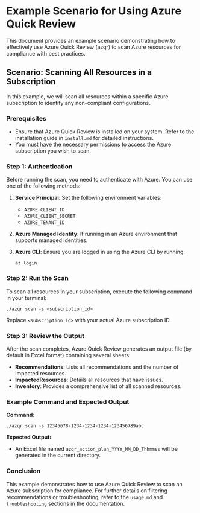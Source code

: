 # Example Scenario for Using Azure Quick Review

This document provides an example scenario demonstrating how to effectively use Azure Quick Review (azqr) to scan Azure resources for compliance with best practices.

## Scenario: Scanning All Resources in a Subscription

In this example, we will scan all resources within a specific Azure subscription to identify any non-compliant configurations.

### Prerequisites

- Ensure that Azure Quick Review is installed on your system. Refer to the installation guide in `install.md` for detailed instructions.
- You must have the necessary permissions to access the Azure subscription you wish to scan.

### Step 1: Authentication

Before running the scan, you need to authenticate with Azure. You can use one of the following methods:

1. **Service Principal**: Set the following environment variables:
   - `AZURE_CLIENT_ID`
   - `AZURE_CLIENT_SECRET`
   - `AZURE_TENANT_ID`

2. **Azure Managed Identity**: If running in an Azure environment that supports managed identities.

3. **Azure CLI**: Ensure you are logged in using the Azure CLI by running:

   ```
   az login
   ```

### Step 2: Run the Scan

To scan all resources in your subscription, execute the following command in your terminal:

```
./azqr scan -s <subscription_id>
```

Replace `<subscription_id>` with your actual Azure subscription ID.

### Step 3: Review the Output

After the scan completes, Azure Quick Review generates an output file (by default in Excel format) containing several sheets:

- **Recommendations**: Lists all recommendations and the number of impacted resources.
- **ImpactedResources**: Details all resources that have issues.
- **Inventory**: Provides a comprehensive list of all scanned resources.

### Example Command and Expected Output

**Command:**

```
./azqr scan -s 12345678-1234-1234-1234-123456789abc
```

**Expected Output:**
- An Excel file named `azqr_action_plan_YYYY_MM_DD_Thhmmss` will be generated in the current directory.

### Conclusion

This example demonstrates how to use Azure Quick Review to scan an Azure subscription for compliance. For further details on filtering recommendations or troubleshooting, refer to the `usage.md` and `troubleshooting` sections in the documentation.
